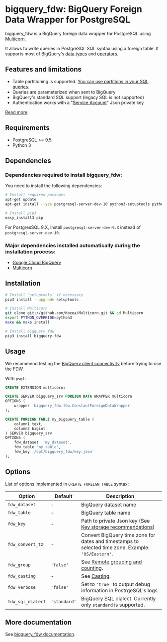 # bigquery_fdw: BigQuery Foreign Data Wrapper for PostgreSQL

bigquery_fdw is a BigQuery foreign data wrapper for PostgreSQL using [Multicorn](https://github.com/Kozea/Multicorn).

It allows to write queries in PostgreSQL SQL syntax using a foreign table. It supports most of BigQuery's [data types](docs/data_types.md) and [operators](docs/operators.md).

## Features and limitations

 - Table partitioning is supported. [You can use partitions in your SQL queries](docs/table_partitioning.md).
 - Queries are parameterized when sent to BigQuery
 - BigQuery's standard SQL support (legacy SQL is not supported)
 - Authentication works with a "[Service Account](docs/service_account.md)" Json private key

[Read more](docs/README.md).

## Requirements

 - PostgreSQL >= 9.5
 - Python 3

## Dependencies

### Dependencies required to install bigquery_fdw:

You need to install the following dependencies:

```bash
# Install required packages
apt-get update
apt-get install --yes postgresql-server-dev-10 python3-setuptools python3-dev make gcc git

# Install pip3
easy_install3 pip
```

For PostgresSQL 9.X, install `postgresql-server-dev-9.X` instead of `postgresql-server-dev-10`.

### Major dependencies installed automatically during the installation process:

 - [Google Cloud BigQuery](https://pypi.org/project/google-cloud-bigquery/)
 - [Multicorn](https://github.com/Kozea/Multicorn)

## Installation

```bash
# Install `setuptools` if necessary
pip3 install --upgrade setuptools

# Install Multicorn
git clone git://github.com/Kozea/Multicorn.git && cd Multicorn
export PYTHON_OVERRIDE=python3
make && make install

# Install bigquery_fdw
pip3 install bigquery-fdw
```

## Usage

We recommend testing the [BigQuery client connectivity](docs/test_client.md) before trying to use the FDW.

With `psql`:

```sql
CREATE EXTENSION multicorn;

CREATE SERVER bigquery_srv FOREIGN DATA WRAPPER multicorn
OPTIONS (
    wrapper 'bigquery_fdw.fdw.ConstantForeignDataWrapper'
);

CREATE FOREIGN TABLE my_bigquery_table (
    column1 text,
    column2 bigint
) SERVER bigquery_srv
OPTIONS (
    fdw_dataset  'my_dataset',
    fdw_table 'my_table',
    fdw_key '/opt/bigquery_fdw/key.json'
);
```

## Options

List of options implemented in `CREATE FOREIGN TABLE` syntax:

| Option | Default | Description |
|-----|----|----|
| `fdw_dataset` | - | BigQuery dataset name |
| `fdw_table` | - | BigQuery table name |
| `fdw_key` | - | Path to private Json key (See [Key storage recommendations](docs/key_storage.md)) |
| `fdw_convert_tz` | - | Convert BigQuery time zone for dates and timestamps to selected time zone. Example: `'US/Eastern'`. |
| `fdw_group` |  `'false'` | See [Remote grouping and counting](docs/remote_grouping.md). |
| `fdw_casting` |  - | See [Casting](docs/casting.md). |
| `fdw_verbose` | `'false'` | Set to `'true'` to output debug information in PostrgeSQL's logs |
| `fdw_sql_dialect` | `'standard'` | BigQuery SQL dialect. Currently only `standard` is supported. |

## More documentation

See [bigquery_fdw documentation](docs/README.md).
